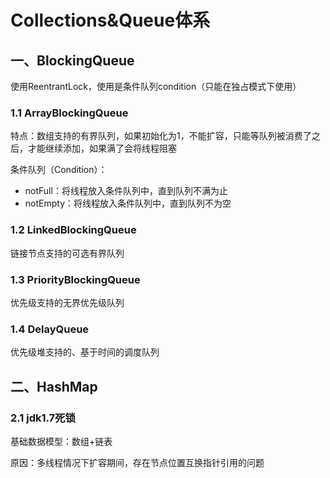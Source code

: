 # Collections&Queue体系

## 一、BlockingQueue

使用ReentrantLock，使用是条件队列condition（只能在独占模式下使用）

### 1.1 ArrayBlockingQueue

特点：数组支持的有界队列，如果初始化为1，不能扩容，只能等队列被消费了之后，才能继续添加，如果满了会将线程阻塞

条件队列（Condition）：

- notFull：将线程放入条件队列中，直到队列不满为止
- notEmpty：将线程放入条件队列中，直到队列不为空

### 1.2 LinkedBlockingQueue

链接节点支持的可选有界队列

### 1.3 PriorityBlockingQueue

优先级支持的无界优先级队列

### 1.4 DelayQueue

优先级堆支持的、基于时间的调度队列

## 二、HashMap

### 2.1 jdk1.7死锁

基础数据模型：数组+链表

原因：多线程情况下扩容期间，存在节点位置互换指针引用的问题
